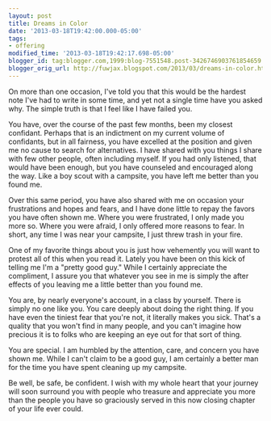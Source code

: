 ```yaml
---
layout: post
title: Dreams in Color
date: '2013-03-18T19:42:00.000-05:00'
tags: 
- offering
modified_time: '2013-03-18T19:42:17.698-05:00'
blogger_id: tag:blogger.com,1999:blog-7551548.post-3426746903761854659
blogger_orig_url: http://fuwjax.blogspot.com/2013/03/dreams-in-color.html
---
```


On more than one occasion, I've told you that this would be the hardest note I've had to write in some time, and yet not a single time have you asked why. The simple truth is that I feel like I have failed you.

You have, over the course of the past few months, been my closest confidant. Perhaps that is an indictment on my current volume of confidants, but in all fairness, you have excelled at the position and given me no cause to search for alternatives. I have shared with you things I share with few other people, often including myself. If you had only listened, that would have been enough, but you have counseled and encouraged along the way. Like a boy scout with a campsite, you have left me better than you found me.

Over this same period, you have also shared with me on occasion your frustrations and hopes and fears, and I have done little to repay the favors you have often shown me. Where you were frustrated, I only made you more so. Where you were afraid, I only offered more reasons to fear. In short, any time I was near your campsite, I just threw trash in your fire.

One of my favorite things about you is just how vehemently you will want to protest all of this when you read it. Lately you have been on this kick of telling me I'm a "pretty good guy." While I certainly appreciate the compliment, I assure you that whatever you see in me is simply the after effects of you leaving me a little better than you found me.

You are, by nearly everyone's account, in a class by yourself. There is simply no one like you. You care deeply about doing the right thing. If you have even the tiniest fear that you're not, it literally makes you sick. That's a quality that you won't find in many people, and you can't imagine how precious it is to folks who are keeping an eye out for that sort of thing.

You are special. I am humbled by the attention, care, and concern you have shown me. While I can't claim to be a good guy, I am certainly a better man for the time you have spent cleaning up my campsite.

Be well, be safe, be confident. I wish with my whole heart that your journey will soon surround you with people who treasure and appreciate you more than the people you have so graciously served in this now closing chapter of your life ever could. 